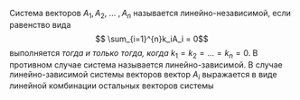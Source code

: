Система векторов $A_1, A_2,~\dots~, A_n$ называется линейно-независимой, если равенство вида $$ \sum_{i=1}^{n}k_iA_i = 0$$выполняется *тогда и только тогда, когда* $k_1 = k_2 =\dots=k_n = 0$. В противном случае система называется линейно-зависимой.
В случае линейно-зависимой системы векторов вектор $A_i$ выражается в виде линейной комбинации остальных векторов системы
